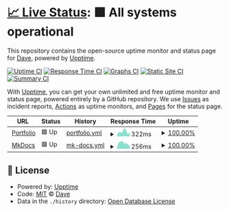 # [📈 Live Status](https://eighty.io): <!--live status--> **🟩 All systems operational**

This repository contains the open-source uptime monitor and status page for [Dave](https://davelevine.io), powered by [Upptime](https://github.com/upptime/upptime).

[![Uptime CI](https://github.com/davelevine/upptime/workflows/Uptime%20CI/badge.svg)](https://github.com/davelevine/upptime/actions?query=workflow%3A%22Uptime+CI%22)
[![Response Time CI](https://github.com/davelevine/upptime/workflows/Response%20Time%20CI/badge.svg)](https://github.com/davelevine/upptime/actions?query=workflow%3A%22Response+Time+CI%22)
[![Graphs CI](https://github.com/davelevine/upptime/workflows/Graphs%20CI/badge.svg)](https://github.com/davelevine/upptime/actions?query=workflow%3A%22Graphs+CI%22)
[![Static Site CI](https://github.com/davelevine/upptime/workflows/Static%20Site%20CI/badge.svg)](https://github.com/davelevine/upptime/actions?query=workflow%3A%22Static+Site+CI%22)
[![Summary CI](https://github.com/davelevine/upptime/workflows/Summary%20CI/badge.svg)](https://github.com/davelevine/upptime/actions?query=workflow%3A%22Summary+CI%22)

With [Upptime](https://upptime.js.org), you can get your own unlimited and free uptime monitor and status page, powered entirely by a GitHub repository. We use [Issues](https://github.com/davelevine/upptime/issues) as incident reports, [Actions](https://github.com/davelevine/upptime/actions) as uptime monitors, and [Pages](https://eighty.io) for the status page.

<!--start: status pages-->
<!-- This summary is generated by Upptime (https://github.com/upptime/upptime) -->
<!-- Do not edit this manually, your changes will be overwritten -->
<!-- prettier-ignore -->
| URL | Status | History | Response Time | Uptime |
| --- | ------ | ------- | ------------- | ------ |
| <img alt="" src="https://icons.duckduckgo.com/ip3/dave.levine.io.ico" height="13"> [Portfolio](https://dave.levine.io) | 🟩 Up | [portfolio.yml](https://github.com/davelevine/upptime/commits/HEAD/history/portfolio.yml) | <details><summary><img alt="Response time graph" src="./graphs/portfolio/response-time-week.png" height="20"> 322ms</summary><br><a href="https://davelevine.github.io/upptime/history/portfolio"><img alt="Response time 248" src="https://img.shields.io/endpoint?url=https%3A%2F%2Fraw.githubusercontent.com%2Fdavelevine%2Fupptime%2FHEAD%2Fapi%2Fportfolio%2Fresponse-time.json"></a><br><a href="https://davelevine.github.io/upptime/history/portfolio"><img alt="24-hour response time 289" src="https://img.shields.io/endpoint?url=https%3A%2F%2Fraw.githubusercontent.com%2Fdavelevine%2Fupptime%2FHEAD%2Fapi%2Fportfolio%2Fresponse-time-day.json"></a><br><a href="https://davelevine.github.io/upptime/history/portfolio"><img alt="7-day response time 322" src="https://img.shields.io/endpoint?url=https%3A%2F%2Fraw.githubusercontent.com%2Fdavelevine%2Fupptime%2FHEAD%2Fapi%2Fportfolio%2Fresponse-time-week.json"></a><br><a href="https://davelevine.github.io/upptime/history/portfolio"><img alt="30-day response time 275" src="https://img.shields.io/endpoint?url=https%3A%2F%2Fraw.githubusercontent.com%2Fdavelevine%2Fupptime%2FHEAD%2Fapi%2Fportfolio%2Fresponse-time-month.json"></a><br><a href="https://davelevine.github.io/upptime/history/portfolio"><img alt="1-year response time 248" src="https://img.shields.io/endpoint?url=https%3A%2F%2Fraw.githubusercontent.com%2Fdavelevine%2Fupptime%2FHEAD%2Fapi%2Fportfolio%2Fresponse-time-year.json"></a></details> | <details><summary><a href="https://davelevine.github.io/upptime/history/portfolio">100.00%</a></summary><a href="https://davelevine.github.io/upptime/history/portfolio"><img alt="All-time uptime 99.99%" src="https://img.shields.io/endpoint?url=https%3A%2F%2Fraw.githubusercontent.com%2Fdavelevine%2Fupptime%2FHEAD%2Fapi%2Fportfolio%2Fuptime.json"></a><br><a href="https://davelevine.github.io/upptime/history/portfolio"><img alt="24-hour uptime 100.00%" src="https://img.shields.io/endpoint?url=https%3A%2F%2Fraw.githubusercontent.com%2Fdavelevine%2Fupptime%2FHEAD%2Fapi%2Fportfolio%2Fuptime-day.json"></a><br><a href="https://davelevine.github.io/upptime/history/portfolio"><img alt="7-day uptime 100.00%" src="https://img.shields.io/endpoint?url=https%3A%2F%2Fraw.githubusercontent.com%2Fdavelevine%2Fupptime%2FHEAD%2Fapi%2Fportfolio%2Fuptime-week.json"></a><br><a href="https://davelevine.github.io/upptime/history/portfolio"><img alt="30-day uptime 100.00%" src="https://img.shields.io/endpoint?url=https%3A%2F%2Fraw.githubusercontent.com%2Fdavelevine%2Fupptime%2FHEAD%2Fapi%2Fportfolio%2Fuptime-month.json"></a><br><a href="https://davelevine.github.io/upptime/history/portfolio"><img alt="1-year uptime 99.99%" src="https://img.shields.io/endpoint?url=https%3A%2F%2Fraw.githubusercontent.com%2Fdavelevine%2Fupptime%2FHEAD%2Fapi%2Fportfolio%2Fuptime-year.json"></a></details>
| <img alt="" src="https://icons.duckduckgo.com/ip3/kb.levine.io.ico" height="13"> [MkDocs](https://kb.levine.io) | 🟩 Up | [mk-docs.yml](https://github.com/davelevine/upptime/commits/HEAD/history/mk-docs.yml) | <details><summary><img alt="Response time graph" src="./graphs/mk-docs/response-time-week.png" height="20"> 256ms</summary><br><a href="https://davelevine.github.io/upptime/history/mk-docs"><img alt="Response time 282" src="https://img.shields.io/endpoint?url=https%3A%2F%2Fraw.githubusercontent.com%2Fdavelevine%2Fupptime%2FHEAD%2Fapi%2Fmk-docs%2Fresponse-time.json"></a><br><a href="https://davelevine.github.io/upptime/history/mk-docs"><img alt="24-hour response time 151" src="https://img.shields.io/endpoint?url=https%3A%2F%2Fraw.githubusercontent.com%2Fdavelevine%2Fupptime%2FHEAD%2Fapi%2Fmk-docs%2Fresponse-time-day.json"></a><br><a href="https://davelevine.github.io/upptime/history/mk-docs"><img alt="7-day response time 256" src="https://img.shields.io/endpoint?url=https%3A%2F%2Fraw.githubusercontent.com%2Fdavelevine%2Fupptime%2FHEAD%2Fapi%2Fmk-docs%2Fresponse-time-week.json"></a><br><a href="https://davelevine.github.io/upptime/history/mk-docs"><img alt="30-day response time 278" src="https://img.shields.io/endpoint?url=https%3A%2F%2Fraw.githubusercontent.com%2Fdavelevine%2Fupptime%2FHEAD%2Fapi%2Fmk-docs%2Fresponse-time-month.json"></a><br><a href="https://davelevine.github.io/upptime/history/mk-docs"><img alt="1-year response time 282" src="https://img.shields.io/endpoint?url=https%3A%2F%2Fraw.githubusercontent.com%2Fdavelevine%2Fupptime%2FHEAD%2Fapi%2Fmk-docs%2Fresponse-time-year.json"></a></details> | <details><summary><a href="https://davelevine.github.io/upptime/history/mk-docs">100.00%</a></summary><a href="https://davelevine.github.io/upptime/history/mk-docs"><img alt="All-time uptime 99.99%" src="https://img.shields.io/endpoint?url=https%3A%2F%2Fraw.githubusercontent.com%2Fdavelevine%2Fupptime%2FHEAD%2Fapi%2Fmk-docs%2Fuptime.json"></a><br><a href="https://davelevine.github.io/upptime/history/mk-docs"><img alt="24-hour uptime 100.00%" src="https://img.shields.io/endpoint?url=https%3A%2F%2Fraw.githubusercontent.com%2Fdavelevine%2Fupptime%2FHEAD%2Fapi%2Fmk-docs%2Fuptime-day.json"></a><br><a href="https://davelevine.github.io/upptime/history/mk-docs"><img alt="7-day uptime 100.00%" src="https://img.shields.io/endpoint?url=https%3A%2F%2Fraw.githubusercontent.com%2Fdavelevine%2Fupptime%2FHEAD%2Fapi%2Fmk-docs%2Fuptime-week.json"></a><br><a href="https://davelevine.github.io/upptime/history/mk-docs"><img alt="30-day uptime 100.00%" src="https://img.shields.io/endpoint?url=https%3A%2F%2Fraw.githubusercontent.com%2Fdavelevine%2Fupptime%2FHEAD%2Fapi%2Fmk-docs%2Fuptime-month.json"></a><br><a href="https://davelevine.github.io/upptime/history/mk-docs"><img alt="1-year uptime 99.99%" src="https://img.shields.io/endpoint?url=https%3A%2F%2Fraw.githubusercontent.com%2Fdavelevine%2Fupptime%2FHEAD%2Fapi%2Fmk-docs%2Fuptime-year.json"></a></details>

<!--end: status pages-->

## 📄 License

- Powered by: [Upptime](https://github.com/upptime/upptime)
- Code: [MIT](./LICENSE) © [Dave](https://davelevine.io)
- Data in the `./history` directory: [Open Database License](https://opendatacommons.org/licenses/odbl/1-0/)
